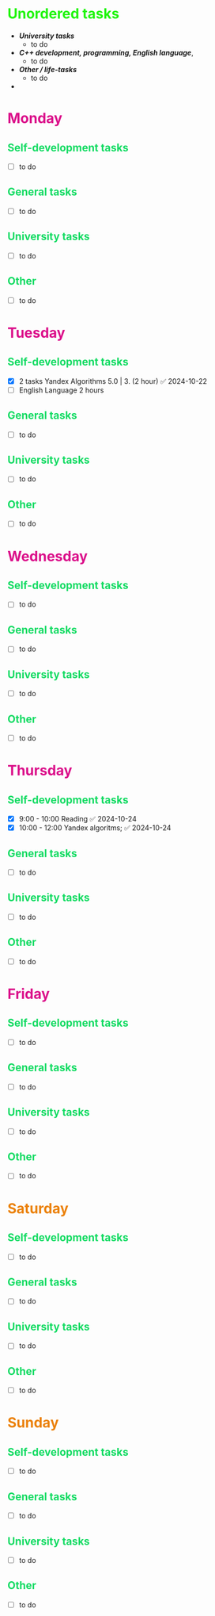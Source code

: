 # <span style="color:rgb(32, 245, 12)"><b>Unordered tasks</b></span>
- ***University tasks***
	- to do
- ***C++ development, programming, English language***,
	- to do
- ***Other / life-tasks***
	- to do
- 

# <span style="color:rgb(219, 15, 138)"><b>Monday</b></span>
## <span style="color:rgb(18, 219, 98)"> <b>Self-development tasks</b></span>
- [ ] to do
## <span style="color:rgb(18, 219, 98)"> <b>General tasks</b></span>
- [ ] to do
## <span style="color:rgb(18, 219, 98)"> <b>University tasks</b></span>
- [ ] to do
## <span style="color:rgb(18, 219, 98)"> <b>Other
</b></span>
- [ ] to do

# <span style="color:rgb(219, 15, 138)"><b>Tuesday
</b></span>
## <span style="color:rgb(18, 219, 98)"> <b>Self-development tasks</b></span>
- [x] 2 tasks Yandex Algorithms 5.0 | 3. (2 hour) ✅ 2024-10-22
- [ ] English Language 2 hours
## <span style="color:rgb(18, 219, 98)"> <b>General tasks</b></span>
- [ ] to do
## <span style="color:rgb(18, 219, 98)"> <b>University tasks</b></span>
- [ ] to do
## <span style="color:rgb(18, 219, 98)"> <b>Other
</b></span>
- [ ] to do
# <span style="color:rgb(219, 15, 138)"><b>Wednesday
</b></span>
## <span style="color:rgb(18, 219, 98)"> <b>Self-development tasks</b></span>
- [ ] to do
## <span style="color:rgb(18, 219, 98)"> <b>General tasks</b></span>
- [ ] to do
## <span style="color:rgb(18, 219, 98)"> <b>University tasks</b></span>
- [ ] to do
## <span style="color:rgb(18, 219, 98)"> <b>Other
</b></span>
- [ ] to do
# <span style="color:rgb(219, 15, 138)"><b>Thursday
</b></span>
## <span style="color:rgb(18, 219, 98)"> <b>Self-development tasks</b></span>
- [x] 9:00 - 10:00 Reading ✅ 2024-10-24
- [x] 10:00 - 12:00 Yandex algoritms; ✅ 2024-10-24
## <span style="color:rgb(18, 219, 98)"> <b>General tasks</b></span>
- [ ] to do
## <span style="color:rgb(18, 219, 98)"> <b>University tasks</b></span>
- [ ] to do
## <span style="color:rgb(18, 219, 98)"> <b>Other
</b></span>
- [ ] to do
# <span style="color:rgb(219, 15, 138)"><b>Friday
</b></span>
## <span style="color:rgb(18, 219, 98)"> <b>Self-development tasks</b></span>
- [ ] to do
## <span style="color:rgb(18, 219, 98)"> <b>General tasks</b></span>
- [ ] to do
## <span style="color:rgb(18, 219, 98)"> <b>University tasks</b></span>
- [ ] to do
## <span style="color:rgb(18, 219, 98)"> <b>Other
</b></span>
- [ ] to do
# <span style="color:rgb(235, 129, 9)"><b>Saturday
</b></span>
## <span style="color:rgb(18, 219, 98)"> <b>Self-development tasks</b></span>
- [ ] to do
## <span style="color:rgb(18, 219, 98)"> <b>General tasks</b></span>
- [ ] to do
## <span style="color:rgb(18, 219, 98)"> <b>University tasks</b></span>
- [ ] to do
## <span style="color:rgb(18, 219, 98)"> <b>Other
</b></span>
- [ ] to do
# <span style="color:rgb(235, 129, 9)"><b>Sunday
</b></span>
## <span style="color:rgb(18, 219, 98)"> <b>Self-development tasks</b></span>
- [ ] to do
## <span style="color:rgb(18, 219, 98)"> <b>General tasks</b></span>
- [ ] to do
## <span style="color:rgb(18, 219, 98)"> <b>University tasks</b></span>
- [ ] to do
## <span style="color:rgb(18, 219, 98)"> <b>Other
</b></span>
- [ ] to do